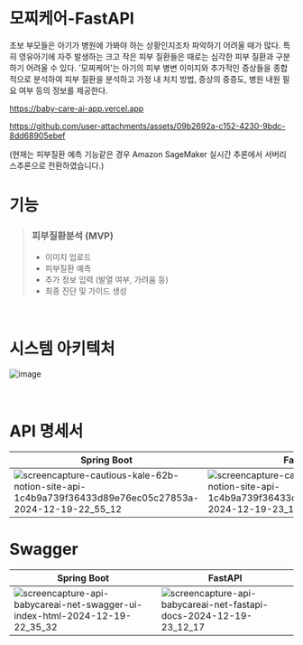# 모찌케어-FastAPI

초보 부모들은 아기가 병원에 가봐야 하는 상황인지조차 파악하기 어려울 때가 많다. 특히 영유아기에 자주 발생하는 크고 작은 피부 질환들은 때로는 심각한 피부 질환과 구분하기 어려울 수 있다. '모찌케어'는 아기의 피부 병변 이미지와 추가적인 증상들을 종합적으로 분석하여 피부 질환을 분석하고 가정 내 처치 방법, 증상의 중증도, 병원 내원 필요 여부 등의 정보를 제공한다.

https://baby-care-ai-app.vercel.app

https://github.com/user-attachments/assets/09b2692a-c152-4230-9bdc-8dd68905ebef

(현재는 피부질환 예측 기능같은 경우 Amazon SageMaker 실시간 추론에서 서버리스추론으로 전환하였습니다.)

# 기능 
> ### 피부질환분석 (MVP)
> - 이미지 업로드 
> - 피부질환 예측 
> - 추가 정보 입력 (발열 여부, 가려움 등) 
> - 최종 진단 및 가이드 생성 

<br>

# 시스템 아키텍처
![image](https://github.com/user-attachments/assets/326d5366-600b-4e24-a440-593697053262)

<br>

# API 명세서
|Spring Boot|FastAPI|
|---|---|
|![screencapture-cautious-kale-62b-notion-site-api-1c4b9a739f36433d89e76ec05c27853a-2024-12-19-22_55_12](https://github.com/user-attachments/assets/1a1a10f6-8ec0-4f37-8c4a-02e83a822431)|![screencapture-cautious-kale-62b-notion-site-api-1c4b9a739f36433d89e76ec05c27853a-2024-12-19-23_10_51](https://github.com/user-attachments/assets/462461d8-ec90-4d13-8036-f5becf5da8c5)|

# Swagger
|Spring Boot|FastAPI|
|---|---|
|![screencapture-api-babycareai-net-swagger-ui-index-html-2024-12-19-22_35_32](https://github.com/user-attachments/assets/047c1c55-ae56-481b-963f-727df2fa403b)|![screencapture-api-babycareai-net-fastapi-docs-2024-12-19-23_12_17](https://github.com/user-attachments/assets/5a3299ff-4d4a-4199-a924-3ed066fe6651)|
